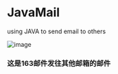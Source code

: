 JavaMail
========

using JAVA to send email to others

![image](http://github.com/hanmin998/GitHub/JavaMail/JavaMail/a.jpg)


### 这是163邮件发往其他邮箱的邮件
